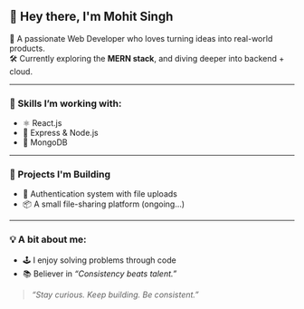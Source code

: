 ## 👋 Hey there, I'm Mohit Singh

🚀 A passionate Web Developer who loves turning ideas into real-world products.  
🛠️ Currently exploring the **MERN stack**, and diving deeper into backend + cloud.

---

### 🧠 Skills I’m working with:
- ⚛️ React.js
- 🧩 Express & Node.js
- 🌱 MongoDB


---

### 🚧 Projects I'm Building
- 🔐 Authentication system with file uploads  
- 📦 A small file-sharing platform (ongoing...)

---

### 💡 A bit about me:
- 🕹️ I enjoy solving problems through code
- 📚 Believer in *“Consistency beats talent.”*


> *“Stay curious. Keep building. Be consistent.”*


